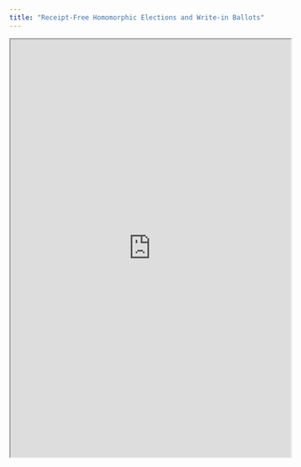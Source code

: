 ```yaml
---
title: "Receipt-Free Homomorphic Elections and Write-in Ballots"
---
```



<iframe height="750" width="100%" src="https://ewelton.github.io/ktest/wiki.html#Receipt-Free%20Homomorphic%20Elections%20and%20Write-in%20Ballots"></iframe>

